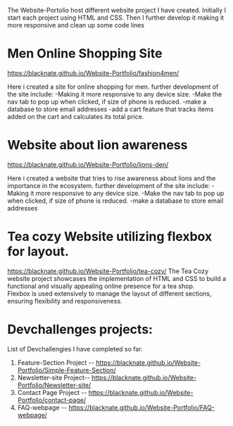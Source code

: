 The Website-Portolio host different website project I have created. 
Initially I start each project using HTML and CSS. Then I further develop it making it more responsive and clean up some code lines

# Men Online Shopping Site
https://blacknate.github.io/Website-Portfolio/fashion4men/

Here i created a site for online shopping for men.
further development of the site include:
-Making it more responsive to any device size.
-Make the nav tab to pop up when clicked, if size of phone is reduced.
-make a database to store email addresses 
-add a cart feature that tracks items added on the cart and calculates its total price.

# Website about lion awareness
https://blacknate.github.io/Website-Portfolio/lions-den/

Here i created a website that tries to rise awareness about lions and the importance in the ecosystem.
further development of the site include:
-Making it more responsive to any device size.
-Make the nav tab to pop up when clicked, if size of phone is reduced.
-make a database to store email addresses 

# Tea cozy Website utilizing flexbox for layout.
https://blacknate.github.io/Website-Portfolio/tea-cozy/
The Tea Cozy website project showcases the implementation of HTML and CSS to build a functional and visually appealing online presence for a tea shop.  
Flexbox is used extensively to manage the layout of different sections, ensuring flexibility and responsiveness.

# Devchallenges projects:
List of Devchallengies I have completed so far.

1. Feature-Section Project -- https://blacknate.github.io/Website-Portfolio/Simple-Feature-Section/
2. Newsletter-site Project-- https://blacknate.github.io/Website-Portfolio/Newsletter-site/
3. Contact Page Project -- https://blacknate.github.io/Website-Portfolio/contact-page/
4. FAQ-webpage -- https://blacknate.github.io/Website-Portfolio/FAQ-webpage/
